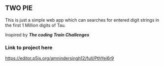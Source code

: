 ## TWO PIE

This is just a simple web app which can searches for entered digit strings in the first 1 Million digits of Tau.

Inspired by ***The coding Train Challenges***

### Link to project here

https://editor.p5js.org/amnindersingh12/full/PthYei6r9

